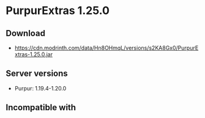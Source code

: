 # PurpurExtras 1.25.0

## Download
- https://cdn.modrinth.com/data/Hn8OHmqL/versions/s2KA8Gx0/PurpurExtras-1.25.0.jar

## Server versions
- Purpur: 1.19.4-1.20.0

## Incompatible with